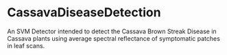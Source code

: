 # CassavaDiseaseDetection
An SVM Detector intended to detect the Cassava Brown Streak Disease in Cassava plants using average spectral reflectance of symptomatic patches in leaf scans.
